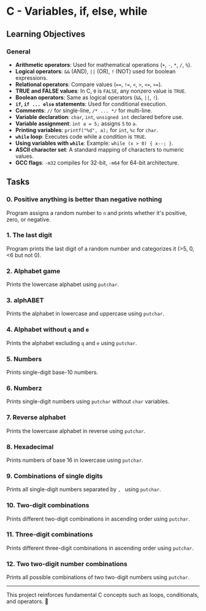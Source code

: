 # C - Variables, if, else, while

## Learning Objectives

### General
- **Arithmetic operators**: Used for mathematical operations (`+`, `-`, `*`, `/`, `%`).
- **Logical operators**: `&&` (AND), `||` (OR), `!` (NOT) used for boolean expressions.
- **Relational operators**: Compare values (`==`, `!=`, `<`, `>`, `<=`, `>=`).
- **TRUE and FALSE values**: In C, `0` is `FALSE`, any nonzero value is `TRUE`.
- **Boolean operators**: Same as logical operators (`&&`, `||`, `!`).
- **`if`, `if ... else` statements**: Used for conditional execution.
- **Comments**: `//` for single-line, `/* ... */` for multi-line.
- **Variable declaration**: `char`, `int`, `unsigned int` declared before use.
- **Variable assignment**: `int a = 5;` assigns `5` to `a`.
- **Printing variables**: `printf("%d", a);` for `int`, `%c` for `char`.
- **`while` loop**: Executes code while a condition is `TRUE`.
- **Using variables with `while`**: Example: `while (x > 0) { x--; }`.
- **ASCII character set**: A standard mapping of characters to numeric values.
- **GCC flags**: `-m32` compiles for 32-bit, `-m64` for 64-bit architecture.

## Tasks

### 0. Positive anything is better than negative nothing
Program assigns a random number to `n` and prints whether it's positive, zero, or negative.

### 1. The last digit
Program prints the last digit of a random number and categorizes it (>5, 0, <6 but not 0).

### 2. Alphabet game
Prints the lowercase alphabet using `putchar`.

### 3. alphABET
Prints the alphabet in lowercase and uppercase using `putchar`.

### 4. Alphabet without `q` and `e`
Prints the alphabet excluding `q` and `e` using `putchar`.

### 5. Numbers
Prints single-digit base-10 numbers.

### 6. Numberz
Prints single-digit numbers using `putchar` without `char` variables.

### 7. Reverse alphabet
Prints the lowercase alphabet in reverse using `putchar`.

### 8. Hexadecimal
Prints numbers of base 16 in lowercase using `putchar`.

### 9. Combinations of single digits
Prints all single-digit numbers separated by `, ` using `putchar`.

### 10. Two-digit combinations
Prints different two-digit combinations in ascending order using `putchar`.

### 11. Three-digit combinations
Prints different three-digit combinations in ascending order using `putchar`.

### 12. Two two-digit number combinations
Prints all possible combinations of two two-digit numbers using `putchar`.

---
This project reinforces fundamental C concepts such as loops, conditionals, and operators. 🚀



